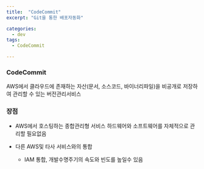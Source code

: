 ```yaml
---
title:  "CodeCommit"
excerpt: "Git을 통한 배포자동화"

categories:
  - dev
tags:
  - CodeCommit

---
```


### CodeCommit
AWS에서 클라우드에 존재하는 자산(문서, 소스코드, 바이너리파일)을 비공개로 저장하여 관리할 수 있는 버전관리서비스

### 장점
- AWS에서 호스팅하는 종합관리형 서비스
하드웨어와 소프트웨어를 자체적으로 관리할 필요없음  

- 다른 AWS및 타사 서비스와의 통합
	-  IAM 통합, 개발수명주기의 속도와 빈도를 높일수 있음

